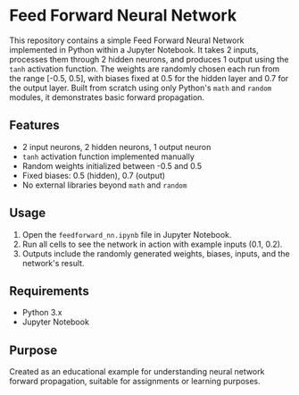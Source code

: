 # Feed Forward Neural Network

This repository contains a simple Feed Forward Neural Network implemented in Python within a Jupyter Notebook. It takes 2 inputs, processes them through 2 hidden neurons, and produces 1 output using the `tanh` activation function. The weights are randomly chosen each run from the range [-0.5, 0.5], with biases fixed at 0.5 for the hidden layer and 0.7 for the output layer. Built from scratch using only Python's `math` and `random` modules, it demonstrates basic forward propagation.

## Features
- 2 input neurons, 2 hidden neurons, 1 output neuron
- `tanh` activation function implemented manually
- Random weights initialized between -0.5 and 0.5
- Fixed biases: 0.5 (hidden), 0.7 (output)
- No external libraries beyond `math` and `random`

## Usage
1. Open the `feedforward_nn.ipynb` file in Jupyter Notebook.
2. Run all cells to see the network in action with example inputs (0.1, 0.2).
3. Outputs include the randomly generated weights, biases, inputs, and the network's result.

## Requirements
- Python 3.x
- Jupyter Notebook

## Purpose
Created as an educational example for understanding neural network forward propagation, suitable for assignments or learning purposes.

